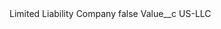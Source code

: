 <?xml version="1.0" encoding="UTF-8"?>
<CustomMetadata xmlns="http://soap.sforce.com/2006/04/metadata" xmlns:xsi="http://www.w3.org/2001/XMLSchema-instance" xmlns:xsd="http://www.w3.org/2001/XMLSchema">
    <label>Limited Liability Company</label>
    <protected>false</protected>
    <values>
        <field>Value__c</field>
        <value xsi:type="xsd:string">US-LLC</value>
    </values>
</CustomMetadata>
